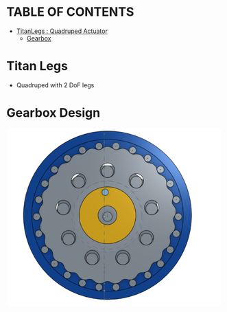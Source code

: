 # TABLE OF CONTENTS
- [TitanLegs : Quadruped Actuator](#1)
  - [Gearbox](#2)



# Titan Legs <a name="1"></a>

* Quadruped with 2 DoF legs


# Gearbox Design <a name="2"></a>

<p align="center">
  <img src="./assets/gearbox_v1.png" width="500"/>
</p>


